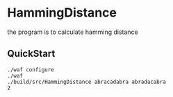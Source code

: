 HammingDistance
===============

the program is to calculate hamming distance

QuickStart
----------
    ./waf configure
    ./waf
    ./build/src/HammingDistance abracadabra abradacabra
    2
